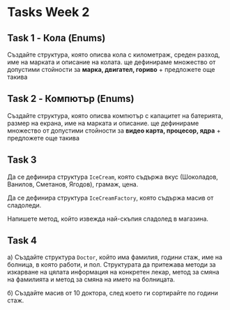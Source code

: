 # Tasks Week 2

## Task 1 - Кола (Enums)

Създайте структура, която описва кола с километраж, среден разход, име на марката и описание на колата.
ще дефинираме множество от допустими стойности за **марка, двигател, гориво** + предложете още такива

## Task 2 - Компютър (Enums)

Създайте структура, която описва компютър с капацитет на батерията, размер на екрана, име на марката и описание.
ще дефинираме множество от допустими стойности за **видео карта, процесор, ядра** + предложете още такива

## Task 3

Да се дефинира структура `IceCream`, която съдържа вкус (Шоколадов, Ванилов, Сметанов, Ягодов), грамаж, цена.

Да се дефинира структура `IceCreamFactory`, която съдържа масив от сладоледи.

Напишете метод, който извежда най-скъпия сладолед в магазина.

## Task 4

а) Създайте структура `Doctor`, който има фамилия, години стаж, име на болница, в която работи, и пол.
Структурата да притежава методи за изкарване на цялата информация на конкретен лекар, метод за
смяна на фамилията и метод за смяна на името на болницата.

б) Създайте масив от 10 доктора, след което ги сортирайте по години стаж.

